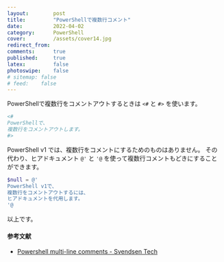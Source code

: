 ```yaml
---
layout:        post
title:         "PowerShellで複数行コメント"
date:          2022-04-02
category:      PowerShell
cover:         /assets/cover14.jpg
redirect_from:
comments:      true
published:     true
latex:         false
photoswipe:    false
# sitemap: false
# feed:    false
---
```


PowerShellで複数行をコメントアウトするときは `<#` と `#>` を使います。

```ps1
<#
PowerShellで、
複数行をコメントアウトします。
#>
```

PowerShell v1 では、複数行をコメントにするためのものはありません。
その代わり、ヒアドキュメント `@'` と `'@` を使って複数行コメントもどきにすることができます。

```ps1
$null = @'
PowerShell v1で、
複数行をコメントアウトするには、
ヒアドキュメントを代用します。
'@
```

以上です。

#### 参考文献
- [Powershell multi-line comments - Svendsen Tech](https://www.powershelladmin.com/wiki/Powershell_multi-line_comments.php)
